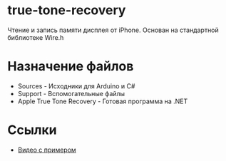 # true-tone-recovery
Чтение и запись памяти дисплея от iPhone. Основан на стандартной библиотеке Wire.h

# Назначение файлов

* Sources - Исходники для Arduino и C#
* Support - Вспомогательные файлы
* Apple True Tone Recovery - Готовая программа на .NET

# Ссылки
* [Видео с примером](https://youtu.be/MZkAUb13l6I)
